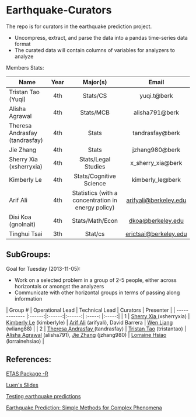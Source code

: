 Earthquake-Curators
===================

The repo is for curators in the earthquake prediction project.
- Uncompress, extract, and parse the data into a pandas time-series data format
- The curated data will contain columns of variables for analyzers to analyze


Members Stats: 

| Name             | Year  |  Major(s) |Email|
| -------------    |:------:| :-----: |:-----:|
| Tristan Tao (Yuqi)| 4th |  Stats/CS |yuqi.t@berk |
| Alisha Agrawal    | 4th |  Stats/MCB|alisha791@berk|
| Theresa Andrasfay (tandrasfay)|4th|Stats | tandrasfay@berk |
| Jie Zhang| 4th |  Stats | jzhang980@berk |
| Sherry Xia (xsherryxia)| 4th | Stats/Legal Studies | x_sherry_xia@berk|
| Kimberly Le| 4th | Stats/Cognitive Science | kimberly_le@berk|
| Arif Ali| 4th | Statistics (with a concentration in energy policy)|arifyali@berkeley.edu|
| Disi Koa (gnolnait)| 4th | Stats/Math/Econ | dkoa@berkeley.edu|
| Tinghui Tsai       | 3th | Stat/cs         | erictsai@berkeley.edu



SubGroups:
-------
Goal for Tuesday (2013-11-05):
- Work on a selected problem in a group of 2-5 people, either across horizontals or amongst the analyzers
- Communicate with other horizontal groups in terms of passing along information


| Group  #          | Operational Lead | Technical Lead | Curators | Presenter | 
| -------------    |:------:|:------:|:------:| :-----: |:-----:|
| 1 | <a href="https://github.com/xsherryxia">Sherry Xia </a>(xsherryxia) | <a href="https://github.com/kimberlyle"> Kimberly Le</a> (kimberlyle) | <a href="https://github.com/arifyali">Arif Ali</a> (arifyali), David Barrera | <a href="https://https://github.com/wliang88"> Wen Liang</a> (wliang88) | 
| 2 | <a href="https://github.com/tandrasfay">Theresa Andrasfay </a>(tandrasfay) | <a href="https://github.com/tristantao"> Tristan Tao</a> (tristantao) | <a href="https://github.com/alisha791">Alisha Agrawal</a> (alisha791), <a href="https://github.com/jzhang980">  Jie Zhang</a> (jzhang980) | <a href="https://https://github.com/lorrainehsiao"> Lorraine Hsiao</a> (lorrainehsiao) | 




References: 
------------

[ETAS Package -R](http://cran.r-project.org/web/packages/ETAS/ETAS.pdf)

[Luen's Slides](http://www.stat.berkeley.edu/~bradluen/slides.pdf)

[Testing earthquake predictions](http://projecteuclid.org/DPubS?verb=Display&version=1.0&service=UI&handle=euclid.imsc/1207580090&page=record)

[Earthquake Prediction: Simple Methods for Complex Phenomena](http://escholarship.org/uc/item/22p7f44k#page-21)
